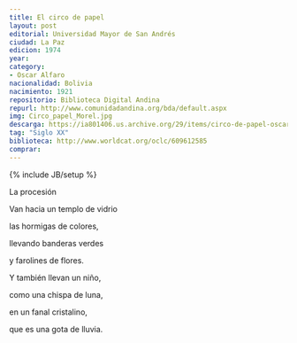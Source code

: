 ```yaml
---
title: El circo de papel 
layout: post
editorial: Universidad Mayor de San Andrés
ciudad: La Paz
edicion: 1974
year: 
category: 
- Oscar Alfaro
nacionalidad: Bolivia
nacimiento: 1921 
repositorio: Biblioteca Digital Andina
repurl: http://www.comunidadandina.org/bda/default.aspx
img: Circo_papel_Morel.jpg
descarga: https://ia801406.us.archive.org/29/items/circo-de-papel-oscar-alfaro/Circo%20de%20papel%20-%20Oscar%20Alfaro.pdf
tag: "Siglo XX"
biblioteca: http://www.worldcat.org/oclc/609612585
comprar: 
---
```

{% include JB/setup %}

La procesión 
 
Van hacia un templo de vidrio
  
las hormigas de colores,
 
llevando banderas verdes 
 
y farolines de flores. 
 
 
Y también llevan un niño, 
 
como una chispa de luna, 
 
en un fanal cristalino, 
 
que es una gota de lluvia.
